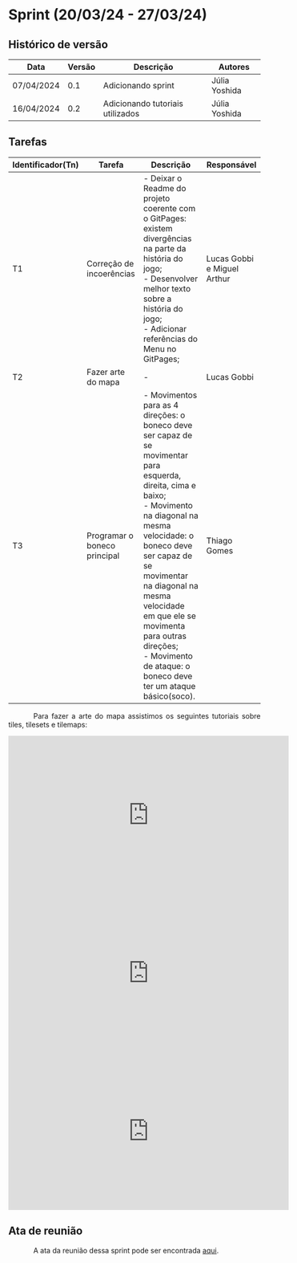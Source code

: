 # Sprint (20/03/24 - 27/03/24)

## Histórico de versão

|Data|Versão|Descrição|Autores|
|--|--|--|--|
|07/04/2024|0.1|Adicionando sprint|Júlia Yoshida|
|16/04/2024|0.2|Adicionando tutoriais utilizados|Júlia Yoshida|

## Tarefas

|Identificador(Tn)|Tarefa|Descrição|Responsável|
|--|--|--|--|
|T1|Correção de incoerências|- Deixar o Readme do projeto coerente com o GitPages: existem divergências na parte da história do jogo; <br>- Desenvolver melhor texto sobre a história do jogo; <br>- Adicionar referências do Menu no GitPages; |Lucas Gobbi e Miguel Arthur|
|T2|Fazer arte do mapa|-|Lucas Gobbi|
|T3|Programar o boneco principal|- Movimentos para as 4 direções: o boneco deve ser capaz de se movimentar para esquerda, direita, cima e baixo;<br>- Movimento na diagonal na mesma velocidade: o boneco deve ser capaz de se movimentar na diagonal na mesma velocidade em que ele se movimenta para outras direções; <br>- Movimento de ataque: o boneco deve ter um ataque básico(soco).|Thiago Gomes|

<p style="text-indent: 50px;text-align: justify;">Para fazer a arte do mapa assistimos os seguintes tutoriais sobre tiles, tilesets e tilemaps: </p>

<div align="center">
<iframe width="560" height="315" src="https://www.youtube.com/embed/65IrtBEZeVs?si=60I8c6w0Bx07COtK" title="YouTube video player" frameborder="0" allow="accelerometer; autoplay; clipboard-write; encrypted-media; gyroscope; picture-in-picture; web-share" referrerpolicy="strict-origin-when-cross-origin" allowfullscreen></iframe>
<iframe width="560" height="315" src="https://www.youtube.com/embed/ryISV_nH8qw?si=YWef3egBmayNnoge" title="YouTube video player" frameborder="0" allow="accelerometer; autoplay; clipboard-write; encrypted-media; gyroscope; picture-in-picture; web-share" referrerpolicy="strict-origin-when-cross-origin" allowfullscreen></iframe>
<iframe width="560" height="315" src="https://www.youtube.com/embed/DTp5zi8_u1U?si=txiKDVhHJr4cA5CJ" title="YouTube video player" frameborder="0" allow="accelerometer; autoplay; clipboard-write; encrypted-media; gyroscope; picture-in-picture; web-share" referrerpolicy="strict-origin-when-cross-origin" allowfullscreen></iframe>
</div>

## Ata de reunião

<p style="text-indent: 50px;text-align: justify;"> A ata da reunião dessa sprint pode ser encontrada <a href="https://github.com/ResidenciaTICBrisa/T2G6-Jogo-Unity-BOSS/blob/2eeee920be9a4bb699e7449aa40744d0f6a1408d/docs/ATAS/ATA_2%20-%2026_03.pdf" target="_blank">aqui</a>.</p>